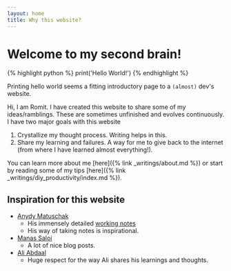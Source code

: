 ```yaml
---
layout: home
title: Why this website?
---
```


# Welcome to my second brain!

{% highlight python %}
print('Hello World!')
{% endhighlight %}

Printing hello world seems a fitting introductory page to a `(almost)` dev's website.

Hi, I am Romit. I have created this website to share some of my ideas/ramblings. These are sometimes unfinished and evolves continuously. I have two major goals with this website
1. Crystallize my thought process. Writing helps in this.
2. Share my learning and failures. A way for me to give back to the internet (from where I have learned almost everything!).

You can learn more about me [here]({% link _writings/about.md %}) or start by reading some of my tips [here]({% link _writings/diy_productivity/index.md %}).

## Inspiration for this website
- [Anydy Matuschak](https://andymatuschak.org/)
    - His immensely detailed [working notes](https://notes.andymatuschak.org/About_these_notes)
    - His way of taking notes is inspirational.
- [Manas Saloi](https://manassaloi.com/)
    - A lot of nice blog posts.
- [Ali Abdaal](https://aliabdaal.com/)
    - Huge respect for the way Ali shares his learnings and thoughts.
